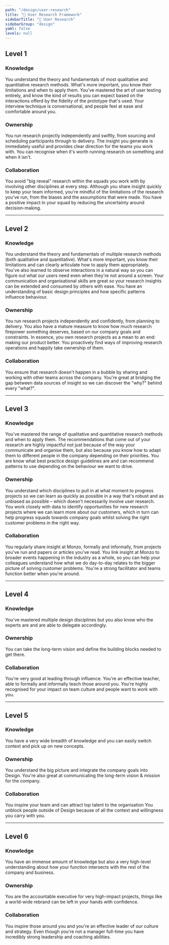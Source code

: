 ```yaml
---
path: "/design/user-research"
title: "🎯 User Research Framework"
sidebarTitle: "🎯 User Research"
sidebarGroup: "design"
yaml: false
levels: null
---
```

[](https://s3.us-west-2.amazonaws.com/secure.notion-static.com/59e226ed-0ee8-42aa-8bb2-d1cd1ff58f86/Bands.png?AWSAccessKeyId=ASIAT73L2G45M6A6S57O&Expires=1544197750&Signature=d6yCJbkeZTo6Sou86znpcGM0geg%3D&x-amz-security-token=FQoGZXIvYXdzEAUaDJmp2saUzo6%2FvKH9xSK3A9QBg%2BpkcvD5EbY0tu7cio1ILPLAzNl8di3qYubpoXGvN4tZvoYnfuK4mj7gF29ZjwKL2svrDb0pqzr6zEWFVSuBEjv6IRcl9onrqbopSzP9djn4m%2Byqt%2BoqlPy9XLLhmr%2F1YF1JaSoFZNf4aw63EUKdxXluxT57uzCWCAprJZEXzfUeLHIVbu%2Ftw%2FB9z99m0z%2B%2BzaWEtTTYdR4AdHocKEx5jwaWT%2F4fdPt6jDr6yxSLpE3ZaLYNjPFSNHifJ7jgL1%2FqBHCA8vYzQReziHB400ScVIcIOJAlMMeuJU5PWIY%2BJqakR4LEvC2NchSwIkc8XcEdl3oZ%2Bmz%2FB%2Fh70g4RDMp0zg%2BAL1c%2Fog9VTMTSxLvs2m%2Bxffw9Bu9lvU%2F2qwoQYuZhh%2F3lDeNkHWOt6Q4UKlpPyXo3gW5s9MblkqPf41S2FWQwOR7lL%2FwpasBeAG39uOr1tagvKPESXcZ2ZyL5IAsPXD2XUN0F7xsLL7btQrFklVQMnUNrvZ%2BNNRcimZH98D0EhxIuSGsBjx0sLCxzFhQVNnUjT%2F2ukYcOQba%2BKFf4DMbpHrQYZIxc%2FgnwcXtWKEwD6EeIXIUowoSk4AU%3D)

## Level 1



### Knowledge

You understand the theory and fundamentals of most qualitative and quantitative research methods. What's more important, you know their limitations and when to apply them. You've mastered the art of user testing entirely, and know the kind of results you can expect based on the interactions offerd by the fidelity of the prototype that's used. Your interview technique is conversational, and people feel at ease and comfortable around you. 

### Ownership

You run research projectly independently and swiftly, from sourcing and scheduling participants through to delivery. The insight you generate is immediately useful and provides clear direction for the teams you work with. You can recognise when it's worth running research on something and when it isn't. 

### Collaboration

You avoid "big reveal" research within the squads you work with by involving other disciplines at every step. Although you share insight quickly to keep your team informed, you're mindful of the limitations of the research you've run, from the biases and the assumptions that were made. You have a positive impact in your squad by reducing the uncertainty around decision-making. 

---

## Level 2



### Knowledge

You understand the theory and fundamentals of multiple research methods (both qualitative and quantitative). What's more important, you know their limitations and can clearly articulate how to apply them appropriately. You've also learned to observe interactions in a natural way so you can figure out what our users need even when they're not around a screen. Your communication and organisational skills are great so your research insights can be extended and consumed by others with ease. You have an understanding of basic design principles and how specific patterns influence behaviour. 

### Ownership

You run research projects independently and confidently, from planning to delivery. You also have a mature measure to know how much research firepower something deserves, based on our company goals and constraints. In essence, you own research projects as a mean to an end: making our product better. You proactively find ways of improving research operations and happily take ownership of them. 

### Collaboration

You ensure that research doesn't happen in a bubble by sharing and working with other teams across the company. You're great at bridging the gap between data sources of insight so we can discover the "why?" behind every "what?". 

---

## Level 3



### Knowledge

You've mastered the range of qualitative and quantitative research methods and when to apply them. The recommendations that come out of your research are highly impactful not just because of the way your communicate and organise them, but also because you know how to adapt them to different people in the company depending on their priorities. You are know what best practice design guidelines are and can recommend patterns to use depending on the behaviour we want to drive. 

### Ownership

You understand which disciplines to pull in at what moment to progress projects so we can learn as quickly as possible in a way that's robust and as unbiased as possible – which doesn't necessarily involve user research. You work closely with data to identify opportunities for new research projects where we can learn more about our customers, which in turn can help progress squads towards company goals whilst solving the right customer problems in the right way. 

### Collaboration

You regularly share insight at Monzo, formally and informally, from projects you've run and papers or articles you've read. You link insight at Monzo to broader events happening in the industry as a whole, so you can help your colleagues understand how what we do day-to-day relates to the bigger picture of solving customer problems. You're a strong facilitator and teams function better when you're around.

---

## Level 4



### Knowledge

You've mastered multiple design disciplines but you also know who the experts are and are able to delegate accordingly.

### Ownership

You can take the long-term vision and define the building blocks needed to get there. 

### Collaboration

You're very good at leading through influence. You're an effective teacher, able to formally and informally teach those around you. You’re highly recognised for your impact on team culture and people want to work with you.

---

## Level 5



### Knowledge

You have a very wide breadth of knowledge and you can easily switch context and pick up on new concepts.

### Ownership

You understand the big picture and integrate the company goals into Design. You're also great at communicating the long-term vision & mission for the company.

### Collaboration

You inspire your team and can attract top talent to the organisation You unblock people outside of Design because of all the context and willingness you carry with you.

---

## Level 6



### Knowledge

You have an immense amount of knowledge but also a very high-level understanding about how your function intersects with the rest of the company and business.

### Ownership

You are the accountable executive for very high-impact projects, things like a world-wide rebrand can be left in your hands with confidence.

### Collaboration

You inspire those around you and you're an effective leader of our culture and strategy. Even though you're not a manager full-time you have incredibly strong leadership and coaching abilities.